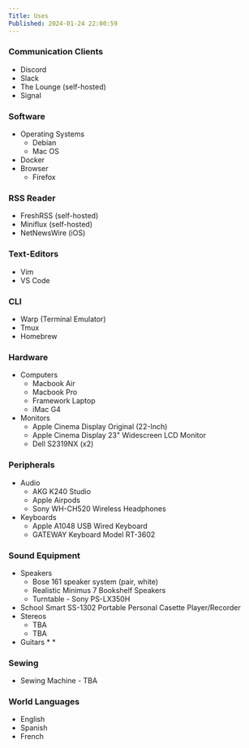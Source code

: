 ```yaml
---
Title: Uses
Published: 2024-01-24 22:00:59
---
```

### Communication Clients
* Discord
* Slack
* The Lounge (self-hosted)
* Signal
### Software
* Operating Systems
  * Debian
   * Mac OS
* Docker
* Browser
  * Firefox

### RSS Reader
* FreshRSS (self-hosted)
* Miniflux (self-hosted)
* NetNewsWire (iOS)

### Text-Editors
* Vim
* VS Code

### CLI
* Warp (Terminal Emulator)
* Tmux
* Homebrew


### Hardware
* Computers
  * Macbook Air
  * Macbook Pro
  * Framework Laptop
  * iMac G4
* Monitors
  * Apple Cinema Display Original (22-Inch)
  * Apple Cinema Display 23" Widescreen LCD Monitor
  * Dell S2319NX (x2)

### Peripherals

* Audio
  * AKG K240 Studio
  * Apple Airpods
  * Sony WH-CH520 Wireless Headphones
* Keyboards
  * Apple A1048 USB Wired Keyboard
  * GATEWAY Keyboard Model RT-3602

### Sound Equipment
* Speakers
  * Bose 161 speaker system (pair, white)
  * Realistic Minimus 7 Bookshelf Speakers 
  * Turntable - Sony PS-LX350H
* School Smart SS-1302 Portable Personal Casette Player/Recorder
* Stereos
  * TBA
  * TBA
* Guitars
  * 
  *   

### Sewing
* Sewing Machine - TBA

### World Languages
* English
* Spanish
* French
